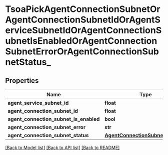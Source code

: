 # TsoaPickAgentConnectionSubnetOrAgentConnectionSubnetIdOrAgentServiceSubnetIdOrAgentConnectionSubnetIsEnabledOrAgentConnectionSubnetErrorOrAgentConnectionSubnetStatus_

## Properties
Name | Type | Description | Notes
------------ | ------------- | ------------- | -------------
**agent_service_subnet_id** | **float** |  | 
**agent_connection_subnet_id** | **float** |  | 
**agent_connection_subnet_is_enabled** | **bool** |  | 
**agent_connection_subnet_error** | **str** |  | 
**agent_connection_subnet_status** | [**AgentConnectionSubnetStatuses**](AgentConnectionSubnetStatuses.md) |  | 

[[Back to Model list]](../README.md#documentation-for-models) [[Back to API list]](../README.md#documentation-for-api-endpoints) [[Back to README]](../README.md)

